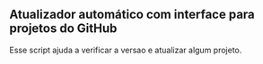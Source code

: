 ## Atualizador automático com interface para projetos do GitHub
Esse script ajuda a verificar a versao e atualizar algum projeto.

